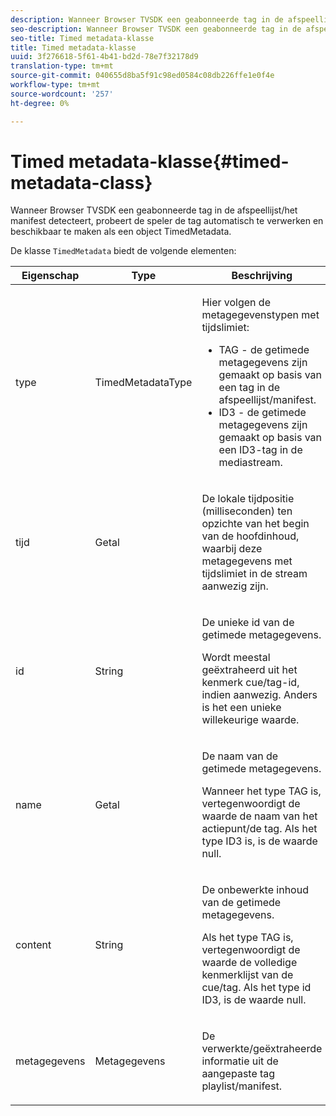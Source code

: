 ```yaml
---
description: Wanneer Browser TVSDK een geabonneerde tag in de afspeellijst/het manifest detecteert, probeert de speler de tag automatisch te verwerken en beschikbaar te maken als een object TimedMetadata.
seo-description: Wanneer Browser TVSDK een geabonneerde tag in de afspeellijst/het manifest detecteert, probeert de speler de tag automatisch te verwerken en beschikbaar te maken als een object TimedMetadata.
seo-title: Timed metadata-klasse
title: Timed metadata-klasse
uuid: 3f276618-5f61-4b41-bd2d-78e7f32178d9
translation-type: tm+mt
source-git-commit: 040655d8ba5f91c98ed0584c08db226ffe1e0f4e
workflow-type: tm+mt
source-wordcount: '257'
ht-degree: 0%

---
```



# Timed metadata-klasse{#timed-metadata-class}

Wanneer Browser TVSDK een geabonneerde tag in de afspeellijst/het manifest detecteert, probeert de speler de tag automatisch te verwerken en beschikbaar te maken als een object TimedMetadata.

De klasse `TimedMetadata` biedt de volgende elementen:

<table id="table_5827A0626EDC45F68DC3E7644F3EFF69"> 
 <thead> 
  <tr> 
   <th colname="col1" class="entry"> Eigenschap </th> 
   <th colname="col02" class="entry"> Type </th> 
   <th colname="col2" class="entry"> Beschrijving </th> 
  </tr>
 </thead>
 <tbody> 
  <tr> 
   <td colname="col1"> <p>type </p> </td> 
   <td colname="col02"> <p><span class="codeph"> TimedMetadataType</span> </p> </td> 
   <td colname="col2"> <p>Hier volgen de metagegevenstypen met tijdslimiet: 
     <ul id="ul_E79C375A54C64BF09A927EE8983E98E3"> 
      <li id="li_F1907521CDBE47E282A87AF0A7A1477A">TAG - de getimede metagegevens zijn gemaakt op basis van een tag in de afspeellijst/manifest. </li> 
      <li id="li_5B0C0B0F247144709F86E6654A5AB500">ID3 - de getimede metagegevens zijn gemaakt op basis van een ID3-tag in de mediastream. </li> 
     </ul> </p> </td> 
  </tr> 
  <tr> 
   <td colname="col1"> <p>tijd </p> </td> 
   <td colname="col02"> <p>Getal </p> </td> 
   <td colname="col2"> <p>De lokale tijdpositie (milliseconden) ten opzichte van het begin van de hoofdinhoud, waarbij deze metagegevens met tijdslimiet in de stream aanwezig zijn. </p> </td> 
  </tr> 
  <tr> 
   <td colname="col1"> <p>id </p> </td> 
   <td colname="col02"> <p>String </p> </td> 
   <td colname="col2"> <p>De unieke id van de getimede metagegevens. </p> <p>Wordt meestal geëxtraheerd uit het kenmerk cue/tag-id, indien aanwezig. Anders is het een unieke willekeurige waarde. </p> </td> 
  </tr> 
  <tr> 
   <td colname="col1"> <p>name </p> </td> 
   <td colname="col02"> <p>Getal </p> </td> 
   <td colname="col2"> <p>De naam van de getimede metagegevens. </p> <p>Wanneer het type TAG is, vertegenwoordigt de waarde de naam van het actiepunt/de tag. Als het type ID3 is, is de waarde null. </p> </td> 
  </tr> 
  <tr> 
   <td colname="col1"> <p>content </p> </td> 
   <td colname="col02"> <p>String </p> </td> 
   <td colname="col2"> <p>De onbewerkte inhoud van de getimede metagegevens. </p> <p>Als het type TAG is, vertegenwoordigt de waarde de volledige kenmerklijst van de cue/tag. Als het type id ID3, is de waarde null. </p> </td> 
  </tr> 
  <tr> 
   <td colname="col1"> <p>metagegevens </p> </td> 
   <td colname="col02"> <p><span class="codeph"> Metagegevens</span> </p> </td> 
   <td colname="col2"> <p>De verwerkte/geëxtraheerde informatie uit de aangepaste tag playlist/manifest. </p> </td> 
  </tr> 
 </tbody> 
</table>


